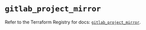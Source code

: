 # `gitlab_project_mirror`

Refer to the Terraform Registry for docs: [`gitlab_project_mirror`](https://registry.terraform.io/providers/gitlabhq/gitlab/17.1.0/docs/resources/project_mirror).

